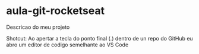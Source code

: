 # aula-git-rocketseat

Descricao do meu projeto

Shotcut: Ao apertar a tecla do ponto final (.) dentro de un repo do GitHub eu abro um editor de codigo semelhante ao VS Code